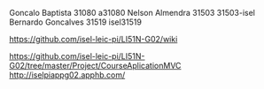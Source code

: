Goncalo Baptista 31080 a31080
Nelson Almendra 31503 31503-isel
Bernardo Goncalves 31519 isel31519

https://github.com/isel-leic-pi/LI51N-G02/wiki

https://github.com/isel-leic-pi/LI51N-G02/tree/master/Project/CourseAplicationMVC
http://iselpiappg02.apphb.com/